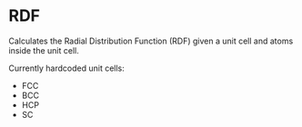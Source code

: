 # RDF

Calculates the Radial Distribution Function (RDF) given a unit cell and atoms inside the unit cell.

Currently hardcoded unit cells:
* FCC
* BCC
* HCP
* SC
